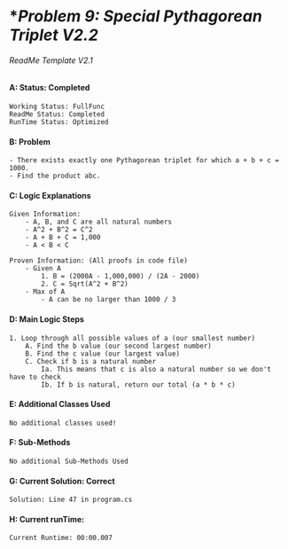 # **Problem 9: Special Pythagorean Triplet V2.2*
###### ReadMe Template V2.1


#### A: Status: Completed
    Working Status: FullFunc
    ReadMe Status: Completed
    RunTime Status: Optimized

#### B: Problem
    - There exists exactly one Pythagorean triplet for which a + b + c = 1000.
    - Find the product abc.

#### C: Logic Explanations
    Given Information:
        - A, B, and C are all natural numbers
        - A^2 + B^2 = C^2
        - A + B + C = 1,000
        - A < B < C

    Proven Information: (All proofs in code file)
        - Given A
            1. B = (2000A - 1,000,000) / (2A - 2000)
            2. C = Sqrt(A^2 + B^2)
        - Max of A
            - A can be no larger than 1000 / 3


#### D: Main Logic Steps
    1. Loop through all possible values of a (our smallest number)
        A. Find the b value (our second largest number)
        B. Find the c value (our largest value)
        C. Check if b is a natural number
            Ia. This means that c is also a natural number so we don't have to check
            Ib. If b is natural, return our total (a * b * c)

#### E: Additional Classes Used
    No additional classes used! 

#### F: Sub-Methods
    No additional Sub-Methods Used

#### G: Current Solution: Correct
    Solution: Line 47 in program.cs

#### H: Current runTime:
    Current Runtime: 00:00.007

